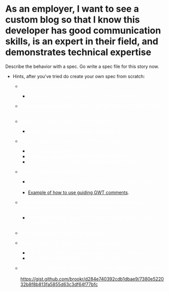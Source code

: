 # As an employer, I want to see a custom blog so that I know this developer has good communication skills, is an expert in their field, and demonstrates technical expertise

Describe the behavior with a spec. Go write a spec file for this story now.
- Hints, after you've tried do create your own spec from scratch:
  - <span style="color: white"> Use a generator to create the test:</span>
    - <span style="color: white">rails generate minitest:feature VisitingTheArticleIndex</span>
  - <span style="color: white">Give your feature a name matching the file
feature
    -feature "Visiting the Article Index" do ...</span>
  - <span style="color: white">Write your scenario to describe the context</span>
    - <span style="color: white">scenario "with existing articles, show list" do ...</span>

  - <span style="color: white">Think through what the flow is like for the users.</span>
    - <span style="color: white">An article will be written</span>
    - <span style="color: white">Someone will visit the article listing (at /articles/)</span>
    - <span style="color: white">The article that was created should be visible there.</span>
  - <span style="color: white">Want to just follow the path?</span>
    - <span style="color: white">Before writing the spec, add comments for the Given-When-Then.</span>
    - [Example of how to use guiding GWT comments](https://gist.github.com/brookr/d284e740392cdb1dbae9/5946dc80a6414d1c219a24a8c09e0ebfecdd1f30).

  - <span style="color: white">Start by setting up the given context with an article already in the database, so the index page has something to show</span>
    - <span style="color: white">Article.create(title: "Becoming a Code Fellow", body: "Means striving for excellence.")</span>

  - <span style="color: white">Then tell Capybara to visit the index page</span>
  - <span style="color: white">Use the Rails "path helper" to get to the right URL</span>
    - <span style="color: white">Run this command to see all available routes: rake routes
    - <span style="color: white">You'll want something like: visit articles_path</span>

  - <span style="color: white">Now you can fill in the GWT with ruby code, capybara commands and spec assertions: https://gist.github.com/brookr/d284e740392cdb1dbae9/7380e522032b8f8b813fa5855d63c3df64f77bfc</span>
